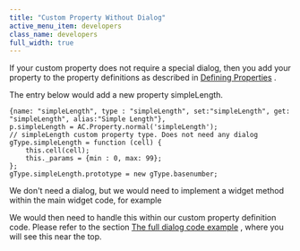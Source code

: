 ```yaml
---
title: "Custom Property Without Dialog"
active_menu_item: developers
class_name: developers
full_width: true
---
```



If your custom property does not require a special dialog, then you add your property to the property definitions as described in [Defining Properties](../anatomy-of-a-basic-widget/defining-properties) .

The entry below would add a new property simpleLength.

    {name: "simpleLength", type : "simpleLength", set:"simpleLength", get: "simpleLength", alias:"Simple Length"},
    p.simpleLength = AC.Property.normal('simpleLength');
    // simpleLength custom property type. Does not need any dialog
    gType.simpleLength = function (cell) {
        this.cell(cell);
        this._params = {min : 0, max: 99};
    };
    gType.simpleLength.prototype = new gType.basenumber;
   

We don't need a dialog, but we would need to implement a widget method within the main widget code, for example

We would then need to handle this within our custom property definition code. Please refer to the section [The full dialog code example](the-full-dialog-code-example.htm) , where you will see this near the top.

